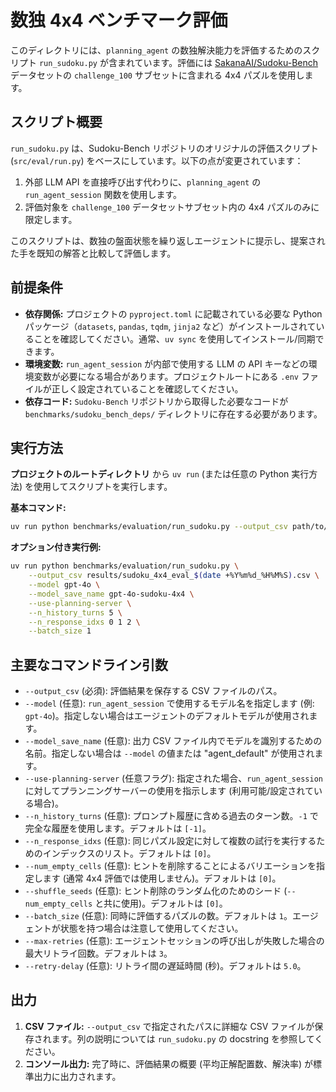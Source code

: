 # 数独 4x4 ベンチマーク評価

このディレクトリには、`planning_agent` の数独解決能力を評価するためのスクリプト `run_sudoku.py` が含まれています。評価には [SakanaAI/Sudoku-Bench](https://github.com/SakanaAI/Sudoku-Bench) データセットの `challenge_100` サブセットに含まれる 4x4 パズルを使用します。

## スクリプト概要

`run_sudoku.py` は、Sudoku-Bench リポジトリのオリジナルの評価スクリプト (`src/eval/run.py`) をベースにしています。以下の点が変更されています：

1.  外部 LLM API を直接呼び出す代わりに、`planning_agent` の `run_agent_session` 関数を使用します。
2.  評価対象を `challenge_100` データセットサブセット内の 4x4 パズルのみに限定します。

このスクリプトは、数独の盤面状態を繰り返しエージェントに提示し、提案された手を既知の解答と比較して評価します。

## 前提条件

*   **依存関係:** プロジェクトの `pyproject.toml` に記載されている必要な Python パッケージ（`datasets`, `pandas`, `tqdm`, `jinja2` など）がインストールされていることを確認してください。通常、`uv sync` を使用してインストール/同期できます。
*   **環境変数:** `run_agent_session` が内部で使用する LLM の API キーなどの環境変数が必要になる場合があります。プロジェクトルートにある `.env` ファイルが正しく設定されていることを確認してください。
*   **依存コード:** `Sudoku-Bench` リポジトリから取得した必要なコードが `benchmarks/sudoku_bench_deps/` ディレクトリに存在する必要があります。

## 実行方法

**プロジェクトのルートディレクトリ** から `uv run` (または任意の Python 実行方法) を使用してスクリプトを実行します。

**基本コマンド:**

```bash
uv run python benchmarks/evaluation/run_sudoku.py --output_csv path/to/your/results.csv
```

**オプション付き実行例:**

```bash
uv run python benchmarks/evaluation/run_sudoku.py \
    --output_csv results/sudoku_4x4_eval_$(date +%Y%m%d_%H%M%S).csv \
    --model gpt-4o \
    --model_save_name gpt-4o-sudoku-4x4 \
    --use-planning-server \
    --n_history_turns 5 \
    --n_response_idxs 0 1 2 \
    --batch_size 1
```

## 主要なコマンドライン引数

*   `--output_csv` (必須): 評価結果を保存する CSV ファイルのパス。
*   `--model` (任意): `run_agent_session` で使用するモデル名を指定します (例: `gpt-4o`)。指定しない場合はエージェントのデフォルトモデルが使用されます。
*   `--model_save_name` (任意): 出力 CSV ファイル内でモデルを識別するための名前。指定しない場合は `--model` の値または "agent_default" が使用されます。
*   `--use-planning-server` (任意フラグ): 指定された場合、`run_agent_session` に対してプランニングサーバーの使用を指示します (利用可能/設定されている場合)。
*   `--n_history_turns` (任意): プロンプト履歴に含める過去のターン数。`-1` で完全な履歴を使用します。デフォルトは `[-1]`。
*   `--n_response_idxs` (任意): 同じパズル設定に対して複数の試行を実行するためのインデックスのリスト。デフォルトは `[0]`。
*   `--num_empty_cells` (任意): ヒントを削除することによるバリエーションを指定します (通常 4x4 評価では使用しません)。デフォルトは `[0]`。
*   `--shuffle_seeds` (任意): ヒント削除のランダム化のためのシード (`--num_empty_cells` と共に使用)。デフォルトは `[0]`。
*   `--batch_size` (任意): 同時に評価するパズルの数。デフォルトは `1`。エージェントが状態を持つ場合は注意して使用してください。
*   `--max-retries` (任意): エージェントセッションの呼び出しが失敗した場合の最大リトライ回数。デフォルトは `3`。
*   `--retry-delay` (任意): リトライ間の遅延時間 (秒)。デフォルトは `5.0`。

## 出力

1.  **CSV ファイル:** `--output_csv` で指定されたパスに詳細な CSV ファイルが保存されます。列の説明については `run_sudoku.py` の docstring を参照してください。
2.  **コンソール出力:** 完了時に、評価結果の概要 (平均正解配置数、解決率) が標準出力に出力されます。 